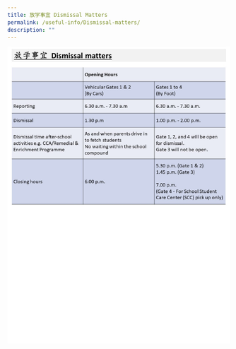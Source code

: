 ```yaml
---
title: 放学事宜 Dismissal Matters
permalink: /useful-info/Dismissal-matters/
description: ""
---
```


![放学事宜 Dismissal Matters](/images/Useful%20Info/放学事宜%20Dismissal%20matters.jpg)